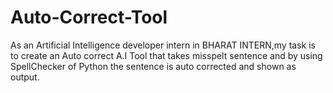 # Auto-Correct-Tool

As an Artificial Intelligence developer intern in BHARAT INTERN,my task is to create an Auto correct A.I Tool that takes misspelt sentence and by using SpellChecker of Python the sentence is auto corrected and shown as output.  
